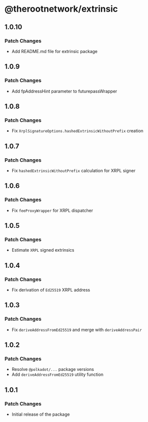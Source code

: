 # @therootnetwork/extrinsic

## 1.0.10

### Patch Changes

- Add README.md file for extrinsic package

## 1.0.9

### Patch Changes

- Add fpAddressHint parameter to futurepassWrapper

## 1.0.8

### Patch Changes

- Fix `XrplSignatureOptions.hashedExtrinsicWithoutPrefix` creation

## 1.0.7

### Patch Changes

- Fix `hashedExtrinsicWithoutPrefix` calculation for XRPL signer

## 1.0.6

### Patch Changes

- Fix `feeProxyWrapper` for XRPL dispatcher

## 1.0.5

### Patch Changes

- Estimate `XRPL` signed extrinsics

## 1.0.4

### Patch Changes

- Fix derivation of `Ed25519` XRPL address

## 1.0.3

### Patch Changes

- Fix `deriveAddressFromEd25519` and merge with `deriveAddressPair`

## 1.0.2

### Patch Changes

- Resolve `@polkadot/...` package versions
- Add `deriveAddressFromEd25519` utility function

## 1.0.1

### Patch Changes

- Initial release of the package
